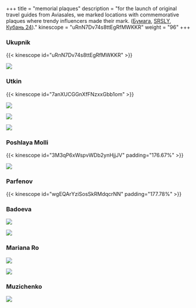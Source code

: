+++
title = "memorial plaques"
description = "for the launch of original travel guides from Aviasales, we marked locations with commemorative plaques where trendy influencers made their mark. ([Бумага](https://web.archive.org/web/20211208160628/https://paperpaper.ru/papernews/2021/10/28/v-shesti-gorodah-rossii-poyavilis-sekr/), [SRSLY](https://web.archive.org/web/20211117022719/https://srsly.ru/article/show/14881/), [Кубань 24](https://www.youtube.com/watch?v=UebvUv6RIqo))."
kinescope = "uRnN7Dv74s8ttEgRfMWKKR"
weight = "96"
+++

### Ukupnik
{{< kinescope id="uRnN7Dv74s8ttEgRfMWKKR" >}}

![](/../../img/salo/salo-ukupnik.jpg)

### Utkin
{{< kinescope id="7anXUCGGnXfFNzxxGbb1om" >}}

![](/../../img/salo/salo-utkin-1.jpg)

![](/../../img/salo/salo-utkin-3.jpeg)

![](/../../img/salo/salo-utkin-4.png)

### Poshlaya Molli
{{< kinescope id="3M3qP6xWspvWDb2ynHjjJV" padding="176.67%" >}}

![](/../../img/salo/salo-molly.jpg)

### Parfenov
{{< kinescope id="wgEQArYziSosSkRMdqcrNN" padding="177.78%" >}}

### Badoeva
![](/../../img/salo/salo-badoeva-1.jpg)

![](/../../img/salo/salo-badoeva-2.jpg)

### Mariana Ro
![](/../../img/salo/salo-ro.jpg)

![](/../../img/salo/salo-ro-2.jpg)

### Muzichenko
![](/../../img/salo/salo-muzichenko.jpg)

